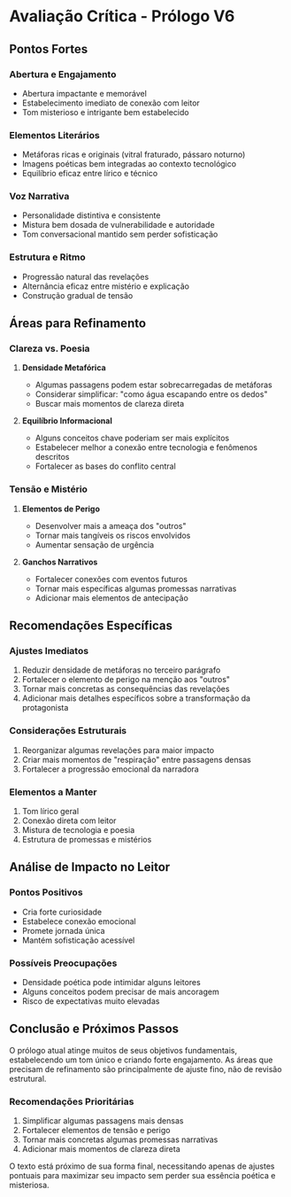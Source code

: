 # Avaliação Crítica - Prólogo V6

## Pontos Fortes

### Abertura e Engajamento
- Abertura impactante e memorável
- Estabelecimento imediato de conexão com leitor
- Tom misterioso e intrigante bem estabelecido

### Elementos Literários
- Metáforas ricas e originais (vitral fraturado, pássaro noturno)
- Imagens poéticas bem integradas ao contexto tecnológico
- Equilíbrio eficaz entre lírico e técnico

### Voz Narrativa
- Personalidade distintiva e consistente
- Mistura bem dosada de vulnerabilidade e autoridade
- Tom conversacional mantido sem perder sofisticação

### Estrutura e Ritmo
- Progressão natural das revelações
- Alternância eficaz entre mistério e explicação
- Construção gradual de tensão

## Áreas para Refinamento

### Clareza vs. Poesia
1. **Densidade Metafórica**
   - Algumas passagens podem estar sobrecarregadas de metáforas
   - Considerar simplificar: "como água escapando entre os dedos"
   - Buscar mais momentos de clareza direta

2. **Equilíbrio Informacional**
   - Alguns conceitos chave poderiam ser mais explícitos
   - Estabelecer melhor a conexão entre tecnologia e fenômenos descritos
   - Fortalecer as bases do conflito central

### Tensão e Mistério
1. **Elementos de Perigo**
   - Desenvolver mais a ameaça dos "outros"
   - Tornar mais tangíveis os riscos envolvidos
   - Aumentar sensação de urgência

2. **Ganchos Narrativos**
   - Fortalecer conexões com eventos futuros
   - Tornar mais específicas algumas promessas narrativas
   - Adicionar mais elementos de antecipação

## Recomendações Específicas

### Ajustes Imediatos
1. Reduzir densidade de metáforas no terceiro parágrafo
2. Fortalecer o elemento de perigo na menção aos "outros"
3. Tornar mais concretas as consequências das revelações
4. Adicionar mais detalhes específicos sobre a transformação da protagonista

### Considerações Estruturais
1. Reorganizar algumas revelações para maior impacto
2. Criar mais momentos de "respiração" entre passagens densas
3. Fortalecer a progressão emocional da narradora

### Elementos a Manter
1. Tom lírico geral
2. Conexão direta com leitor
3. Mistura de tecnologia e poesia
4. Estrutura de promessas e mistérios

## Análise de Impacto no Leitor

### Pontos Positivos
- Cria forte curiosidade
- Estabelece conexão emocional
- Promete jornada única
- Mantém sofisticação acessível

### Possíveis Preocupações
- Densidade poética pode intimidar alguns leitores
- Alguns conceitos podem precisar de mais ancoragem
- Risco de expectativas muito elevadas

## Conclusão e Próximos Passos

O prólogo atual atinge muitos de seus objetivos fundamentais, estabelecendo um tom único e criando forte engajamento. As áreas que precisam de refinamento são principalmente de ajuste fino, não de revisão estrutural.

### Recomendações Prioritárias
1. Simplificar algumas passagens mais densas
2. Fortalecer elementos de tensão e perigo
3. Tornar mais concretas algumas promessas narrativas
4. Adicionar mais momentos de clareza direta

O texto está próximo de sua forma final, necessitando apenas de ajustes pontuais para maximizar seu impacto sem perder sua essência poética e misteriosa.